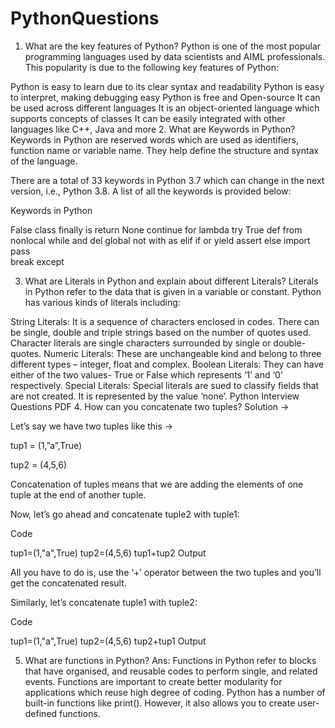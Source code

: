 # PythonQuestions

1. What are the key features of Python?
Python is one of the most popular programming languages used by data scientists and AIML professionals. This popularity is due to the following key features of Python:

Python is easy to learn due to its clear syntax and readability
Python is easy to interpret, making debugging easy
Python is free and Open-source
It can be used across different languages
It is an object-oriented language which supports concepts of classes
It can be easily integrated with other languages like C++, Java and more
2. What are Keywords in Python?
Keywords in Python are reserved words which are used as identifiers, function name or variable name. They help define the structure and syntax of the language. 

There are a total of 33 keywords in Python 3.7 which can change in the next version, i.e., Python 3.8. A list of all the keywords is provided below:

Keywords in Python

False	class	finally	is	return
None	continue	for	lambda	try
True	def	from	nonlocal	while
and	del	global	not	with
as	elif	if	or	yield
assert	else	import	pass	
break	except	


3. What are Literals in Python and explain about different Literals?
Literals in Python refer to the data that is given in a variable or constant. Python has various kinds of literals including:

String Literals: It is a sequence of characters enclosed in codes. There can be single, double and triple strings based on the number of quotes used. Character literals are single characters surrounded by single or double-quotes. 
Numeric Literals: These are unchangeable kind and belong to three different types – integer, float and complex.
Boolean Literals: They can have either of the two values- True or False which represents ‘1’ and ‘0’ respectively. 
Special Literals: Special literals are sued to classify fields that are not created. It is represented by the value ‘none’.
Python Interview Questions PDF
4. How can you concatenate two tuples?
Solution ->

Let’s say we have two tuples like this ->

tup1 = (1,”a”,True)

tup2 = (4,5,6)

Concatenation of tuples means that we are adding the elements of one tuple at the end of another tuple.

Now, let’s go ahead and concatenate tuple2 with tuple1:

Code

tup1=(1,"a",True)
tup2=(4,5,6)
tup1+tup2
Output


All you have to do is, use the ‘+’ operator between the two tuples and you’ll get the concatenated result.

Similarly, let’s concatenate tuple1 with tuple2:

Code

tup1=(1,"a",True)
tup2=(4,5,6)
tup2+tup1
Output


5. What are functions in Python?
Ans: Functions in Python refer to blocks that have organised, and reusable codes to perform single, and related events. Functions are important to create better modularity for applications which reuse high degree of coding. Python has a number of built-in functions like print(). However, it also allows you to create user-defined functions.
